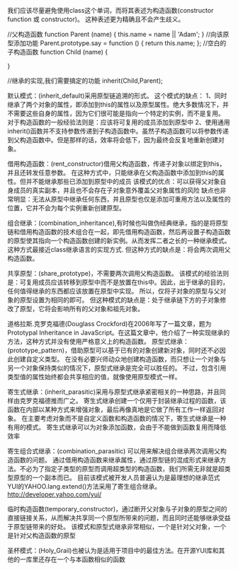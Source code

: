 我们应该尽量避免使用class这个单词，而将其表述为构造函数(constructor function 或 constructor)。
这种表述更为精确且不会产生歧义。

//父构造函数
function Parent (name) {
	this.name = name || 'Adam';
}
//向该原型添加功能
Parent.prototype.say = function () {
	return this.name;
};
//空白的子构造函数
function Child (name) {
	
}


//继承的实现,我们需要搞定的功能
inherit(Child,Parent);


默认模式：(inherit_default)采用原型链追溯的形式。
这个模式的缺点：
1、同时继承了两个对象的属性，即添加到this的属性以及原型属性。绝大多数情况下，并不需要这些自身的属性，因为它们很可能是指向一个特定的实例，而不是复用。
对于构造函数的一般经验法则是：应该将可复用的成员添加到原型中
2、使用通用inherit()函数并不支持参数传递到子构造函数中。虽然子构造函数可以将参数传递到父构造函数中。但是那样的话，效率将会低下，因为最终会反复地重新创建对象。

借用构造函数：(rent_constructor)借用父构造函数，传递子对象以绑定到this，并且还转发任意参数。
在这种方式中，只能继承在父构造函数中添加到this的属性。但并不能继承那些已添加到原型中的成员
该模式的优点：可以获得父对象自身成员的真实副本，并且也不会存在子对象意外覆盖父对象属性的风险
缺点也非常明显：无法从原型中继承任何东西，并且原型也仅是添加可重用方法以及属性的位置，它并不会为每个实例重新创建原型。

组合继承：(combination_inheritance),有时候也叫做伪经典继承，指的是将原型链和借用构造函数的技术组合在一起，即先借用构造函数，然后再设置子构造函数的原型使其指向一个构造函数创建的新实例。从而发挥二者之长的一种继承模式。这种方式最接近class继承语言的实现方式.
但这种方式的缺点是：将会两次调用父构造函数。

共享原型：(share_prototype)，不需要两次调用父构造函数。
该模式的经验法则是：可复用成员应该转移到原型中而不是放置在this中。因此，出于继承的目的，任何值得继承的东西都应该放置在原型中实现。
所以，仅将子对象的原型与父对象的原型设置为相同的即可。
但这种模式的缺点是：处于继承链下方的子对象修改了原型，它将会影响所有的父对象和祖先对象。



道格拉斯.克罗克福德(Douglass Crockford)在2006年写了一篇文章，题为Prototypal Inheritance in JavaScript。在这篇文章中，他介绍了一种实现继承的方法，这种方式并没有使用严格意义上的构造函数。
原型式继承：(prototype_pattern)，借助原型可以基于已有的对象创建新对象，同时还不必因此创建自定义类型。
在没有必要兴师动众地创建构造函数，而只想让一个对象与另一个对象保持类似的情况下，原型式继承是完全可以胜任的。
不过，包含引用类型值的属性始终都会共享相应的值，就像使用原型模式一样。

寄生式继承：(inherit_parasitic)采用与原型式继承紧密相关的一种思路，并且同样由克罗克福德推而广之。
寄生式继承创建一个仅用于封装继承过程的函数，该函数在内部以某种方式来增强对象，最后再像真地是它做了所有工作一样返回对象。
在主要考虑对象而不是自定义函数和构造函数的情况下，寄生式继承是一种有用的模式。
寄生式继承可以为对象添加函数，会由于不能做到函数复用而降低效率

寄生组合式继承：(combination_parasitic) 可以用来解决组合继承两次调用父构造函数的问题。
通过借用构造函数来继承属性，通过原型链的混成形式来继承方法。不必为了指定子类型的原型而调用超类型的构造函数，我们所需无非就是超类型原型的一个副本而已。
目前该模式被开发人员普遍认为是最理想的继承范式
YUI的YAHOO.lang.extend()方法采用了寄生组合继承。http://developer.yahoo.com/yui/



临时构造函数(temporary_constructor)，通过断开父对象与子对象的原型之间的直接链接关系，从而解决共享同一个原型所带来的问题，而且同时还能够继承受益于原型链带来的好处。
该模式和原型式继承非常相似，一个是针对父对象，一个是针对父构造函数的原型

圣杯模式：(Holy_Grail)也被认为是适用于项目中的最佳方法。在开源YUI库和其他的一库里还存在一个与本函数相似的函数